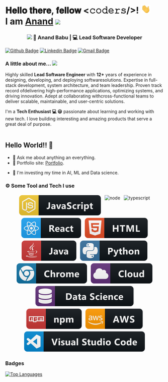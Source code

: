 <h1> 𝐇𝐞𝐥𝐥𝐨 𝐭𝐡𝐞𝐫𝐞, 𝐟𝐞𝐥𝐥𝐨𝐰 <𝚌𝚘𝚍𝚎𝚛𝚜/>! <img src="https://raw.githubusercontent.com/ABSphreak/ABSphreak/master/gifs/Hi.gif" width="30px"><br/>
I am <a href="https://github.com/Defcon27">Anand</a> <img height="30px" src="https://emojis.slackmojis.com/emojis/images/1531849430/4246/blob-sunglasses.gif?1531849430"></h1>

<div align="center">
<h3><img src="https://media.giphy.com/media/WUlplcMpOCEmTGBtBW/giphy.gif" width="30"> 👨 Anand Babu | 💻 Lead Software Developer </h3>
</div>

[![Github Badge](http://img.shields.io/badge/-Github-black?style=flat-square&logo=github&link=https://github.com/anandbabu2201/)](https://github.com/anandbabu2201/) 
[![Linkedin Badge](https://img.shields.io/badge/-LinkedIn-blue?style=flat-square&logo=Linkedin&logoColor=white&link=https://www.linkedin.com/in/anandbabu2201/)](https://www.linkedin.com/in/anandbabu2201/)
[![Gmail Badge](https://img.shields.io/badge/-Gmail-d14836?style=flat-square&logo=Gmail&logoColor=white&link=mailto:anandbabu2201@gmail.com)](mailto:anandbabu2201@gmail.com)



### A little about me...  <img src="https://media.giphy.com/media/VgCDAzcKvsR6OM0uWg/giphy.gif" width="50"> 

Highly skilled **Lead Software Engineer** with **12+** years of experience in designing, developing, and deploying softwaresolutions. Expertise in full-stack development, system architecture, and team leadership. Proven track record ofdelivering high-performance applications, optimizing systems, and driving innovation. Adept at collaborating withcross-functional teams to deliver scalable, maintainable, and user-centric solutions.

 I'm a **Tech Enthusiast 💻 😃** passionate about learning and working with new tech. I love building interesting and amazing products that serve a great deal of purpose. <br/><br/>

## Hello World!! 🤔
- 💬 Ask me about anything an everything.
- 🎯 Portfolio site: [Portfolio](https://anandbabu2201.github.io/anandportfolio/).
* 🧠  I'm investing my time in AI, ML and Data science.

### ⚙️ Some Tool and Tech I use

<p align="center">
  <!-- For more icons please follow  https://github.com/MikeCodesDotNET/ColoredBadges -->
  <img src="https://raw.githubusercontent.com/8bithemant/8bithemant/master/svg/dev/languages/js.svg" alt="js" style="vertical-align:top; margin:4px">
   <img src="https://raw.githubusercontent.com/8bithemant/8bithemant/master/svg/dev/frameworks/node.svg" alt="node" style="vertical-align:top; margin:4px"> 
  <img src="https://raw.githubusercontent.com/8bithemant/8bithemant/master/svg/dev/frameworks/typescript.svg" alt="typescript" style="vertical-align:top; margin:4px">
  <img src="https://raw.githubusercontent.com/8bithemant/8bithemant/master/svg/dev/frameworks/react.svg" alt="react" style="vertical-align:top; margin:4px">
  <img src="https://raw.githubusercontent.com/8bithemant/8bithemant/master/svg/dev/languages/html.svg" alt="html" style="vertical-align:top; margin:4px">   
  <img src="https://raw.githubusercontent.com/8bithemant/8bithemant/master/svg/dev/languages/java.svg" alt="java" style="vertical-align:top; margin:4px">
  <img src="https://raw.githubusercontent.com/8bithemant/8bithemant/master/svg/dev/languages/python.svg" alt="python" style="vertical-align:top; margin:4px">
  <img src="https://raw.githubusercontent.com/8bithemant/8bithemant/master/svg/dev/misc/chrome.svg" alt="chrome" style="vertical-align:top; margin:4px">
  <img src="https://raw.githubusercontent.com/8bithemant/8bithemant/master/svg/dev/misc/cloud.svg" alt="cloud" style="vertical-align:top; margin:4px">
  <img src="https://raw.githubusercontent.com/8bithemant/8bithemant/master/svg/dev/misc/datascience.svg" alt="datascience" style="vertical-align:top; margin:4px">
  <img src="https://raw.githubusercontent.com/8bithemant/8bithemant/master/svg/dev/services/npm.svg" alt="npm" style="vertical-align:top; margin:4px">
  <img src="https://raw.githubusercontent.com/8bithemant/8bithemant/master/svg/dev/services/aws.svg" alt="aws" style="vertical-align:top; margin:4px">  
  <img src="https://raw.githubusercontent.com/8bithemant/8bithemant/master/svg/dev/tools/visualstudio_code.svg" alt="vscode" style="vertical-align:top; margin:4px">
</p>



### Badges

<a href="https://github.com/sathyalog" align="left"><img src="https://github-readme-stats.vercel.app/api/top-langs/?username=anandbabu2201&langs_count=10&title_color=0891b2&text_color=ffffff&icon_color=0891b2&bg_color=1c1917&hide_border=true&locale=en&custom_title=Top%20%Languages" alt="Top Languages" /></a>
